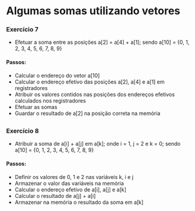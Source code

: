 # Algumas somas utilizando vetores

### Exercício 7
  * Efetuar a soma entre as posições a[2] = a[4] + a[1]; sendo a[10] = {0, 1, 2, 3, 4, 5, 6, 7, 8, 9}  

#### Passos: 
  * Calcular o endereço do vetor a[10]
  * Calcular o endereço efetivo das posições a[2], a[4] e a[1] em registradores 
  * Atribuir os valores contidos nas posições dos endereços efetivos calculados nos registradores
  * Efetuar as somas
  * Guardar o resultado de a[2] na posição correta na memória 
## 
### Exercício 8
  * Atribuir a soma de a[i] + a[j]  em a[k]; onde i = 1, j = 2 e k = 0; sendo a[10] = {0, 1, 2, 3, 4, 5, 6, 7, 8, 9}

#### Passos: 
  * Definir os valores de 0, 1 e 2 nas variáveis k, i e j 
  * Armazenar o valor das variáveis na memória
  * Calcular o endereço efetivo de a[i], a[j] e a[k]
  * Calcular o resultado de a[j] + a[i]
  * Armazenar na memória o resultado da soma em a[k]
